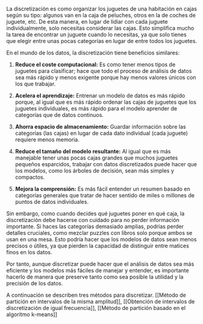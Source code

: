 La discretización es como organizar los juguetes de una habitación en cajas según su tipo: algunos van en la caja de peluches, otros en la de coches de juguete, etc. De esta manera, en lugar de lidiar con cada juguete individualmente, solo necesitas considerar las cajas. Esto simplifica mucho la tarea de encontrar un juguete cuando lo necesitas, ya que solo tienes que elegir entre unas pocas categorías en lugar de entre todos los juguetes.

En el mundo de los datos, la discretización tiene beneficios similares:

1. **Reduce el coste computacional:** Es como tener menos tipos de juguetes para clasificar; hace que todo el proceso de análisis de datos sea más rápido y menos exigente porque hay menos valores únicos con los que trabajar.
   
2. **Acelera el aprendizaje:** Entrenar un modelo de datos es más rápido porque, al igual que es más rápido ordenar las cajas de juguetes que los juguetes individuales, es más rápido para el modelo aprender de categorías que de datos continuos.
   
3. **Ahorra espacio de almacenamiento:** Guardar información sobre las categorías (las cajas) en lugar de cada dato individual (cada juguete) requiere menos memoria.
   
4. **Reduce el tamaño del modelo resultante:** Al igual que es más manejable tener unas pocas cajas grandes que muchos juguetes pequeños esparcidos, trabajar con datos discretizados puede hacer que los modelos, como los árboles de decisión, sean más simples y compactos.
   
5. **Mejora la comprensión:** Es más fácil entender un resumen basado en categorías generales que tratar de hacer sentido de miles o millones de puntos de datos individuales.

Sin embargo, como cuando decides qué juguetes poner en qué caja, la discretización debe hacerse con cuidado para no perder información importante. Si haces las categorías demasiado amplias, podrías perder detalles cruciales, como mezclar puzzles con libros solo porque ambos se usan en una mesa. Esto podría hacer que los modelos de datos sean menos precisos o útiles, ya que pierden la capacidad de distinguir entre matices finos en los datos.

Por tanto, aunque discretizar puede hacer que el análisis de datos sea más eficiente y los modelos más fáciles de manejar y entender, es importante hacerlo de manera que preserve tanto como sea posible la utilidad y la precisión de los datos.

A continuación se describen tres métodos para discretizar.
[[Método de partición en intervalos de la misma amplitud]], [[Obtención de intervalos de discretización de igual frecuencia]], [[Método de partición basado en el algoritmo k-means]]